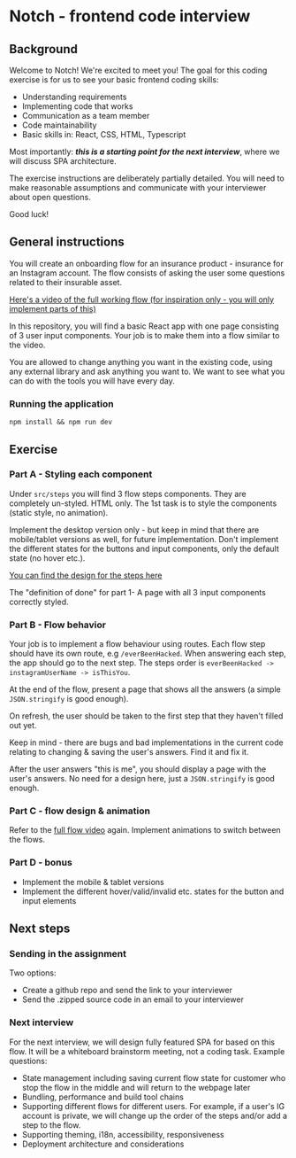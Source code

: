 # Notch - frontend code interview

## Background
Welcome to Notch! We're excited to meet you!
The goal for this coding exercise is for us to see your basic frontend coding skills:
- Understanding requirements
- Implementing code that works
- Communication as a team member
- Code maintainability
- Basic skills in: React, CSS, HTML, Typescript

Most importantly: ***this is a starting point for the next interview***, where we will discuss SPA architecture.

The exercise instructions are deliberately partially detailed.
You will need to make reasonable assumptions and communicate with your interviewer about open questions.

Good luck!

## General instructions
You will create an onboarding flow for an insurance product - insurance for an Instagram account.
The flow consists of asking the user some questions related to their insurable asset.

[Here's a video of the full working flow (for inspiration only - you will only implement parts of this)](https://drive.google.com/file/d/1dafRvC-1JZ6YVN2tbp1gIMPFfVy3Lqob/view?usp=sharing) 

In this repository, you will find a basic React app with one page consisting of 3 user input components.
Your job is to make them into a flow similar to the video.

You are allowed to change anything you want in the existing code, using any external library and ask anything you want to.
We want to see what you can do with the tools you will have every day.

### Running the application
`npm install && npm run dev`

## Exercise
### Part A - Styling each component
Under `src/steps` you will find 3 flow steps components.
They are completely un-styled. HTML only.
The 1st task is to style the components (static style, no animation).

Implement the desktop version only - but keep in mind that there are mobile/tablet versions as well, for future implementation.
Don't implement the different states for the buttons and input components, only the default state (no hover etc.).

[You can find the design for the steps here](https://www.figma.com/file/qKexQATW733R1bBvHvg342/%F0%9F%A4%96-Front-End-Code-Interview-Hand-Off)

The "definition of done" for part 1- A page with all 3 input components correctly styled.

### Part B - Flow behavior
Your job is to implement a flow behaviour using routes.
Each flow step should have its own route, e.g `/everBeenHacked`.
When answering each step, the app should go to the next step. The steps order is `everBeenHacked -> instagramUserName -> isThisYou`.

At the end of the flow, present a page that shows all the answers (a simple `JSON.stringify` is good enough).

On refresh, the user should be taken to the first step that they haven't filled out yet.

Keep in mind - there are bugs and bad implementations in the current code relating to changing & saving the user's answers. Find it and fix it.

After the user answers "this is me", you should display a page with the user's answers. No need for a design here, just a `JSON.stringify` is good enough.

### Part C - flow design & animation
Refer to the [full flow video](https://drive.google.com/file/d/1dafRvC-1JZ6YVN2tbp1gIMPFfVy3Lqob/view?usp=sharing) again. Implement animations to switch between the flows.

### Part D - bonus
- Implement the mobile & tablet versions
- Implement the different hover/valid/invalid etc. states for the button and input elements

## Next steps
### Sending in the assignment
Two options:
- Create a github repo and send the link to your interviewer
- Send the .zipped source code in an email to your interviewer

### Next interview
For the next interview, we will design fully featured SPA for based on this flow. It will be a whiteboard brainstorm meeting, not a coding task. Example questions:
- State management including saving current flow state for customer who stop the flow in the middle and will return to the webpage later
- Bundling, performance and build tool chains
- Supporting different flows for different users. For example, if a user's IG account is private, we will change up the order of the steps and/or add a step to the flow.
- Supporting theming, i18n, accessibility, responsiveness
- Deployment architecture and considerations
